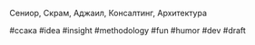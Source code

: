 Сениор, Скрам, Аджаил, Консалтинг, Архитектура

#ссака #idea #insight #methodology #fun #humor #dev
#draft